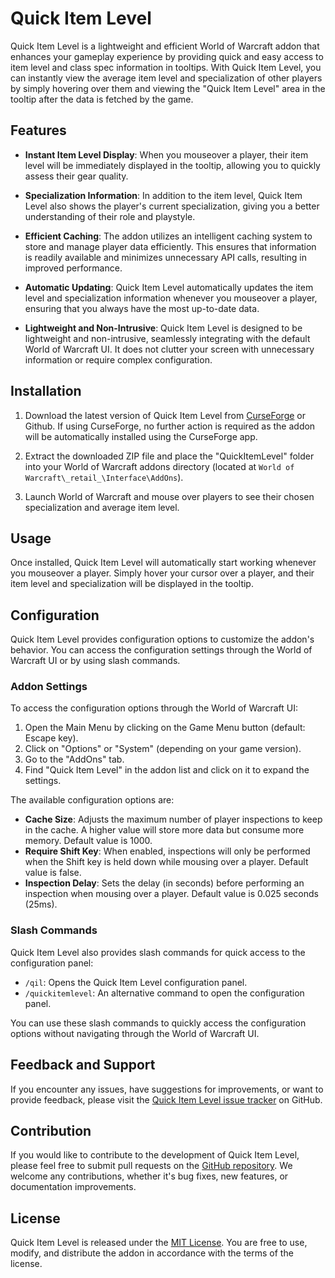 # Quick Item Level

Quick Item Level is a lightweight and efficient World of Warcraft addon that enhances your gameplay experience by providing quick and easy access to item level and class spec information in tooltips. With Quick Item Level, you can instantly view the average item level and specialization of other players by simply hovering over them and viewing the "Quick Item Level" area in the tooltip after the data is fetched by the game.

## Features

- **Instant Item Level Display**: When you mouseover a player, their item level will be immediately displayed in the tooltip, allowing you to quickly assess their gear quality.

- **Specialization Information**: In addition to the item level, Quick Item Level also shows the player's current specialization, giving you a better understanding of their role and playstyle.

- **Efficient Caching**: The addon utilizes an intelligent caching system to store and manage player data efficiently. This ensures that information is readily available and minimizes unnecessary API calls, resulting in improved performance.

- **Automatic Updating**: Quick Item Level automatically updates the item level and specialization information whenever you mouseover a player, ensuring that you always have the most up-to-date data.

- **Lightweight and Non-Intrusive**: Quick Item Level is designed to be lightweight and non-intrusive, seamlessly integrating with the default World of Warcraft UI. It does not clutter your screen with unnecessary information or require complex configuration.

## Installation

1. Download the latest version of Quick Item Level from [CurseForge](https://www.curseforge.com/wow/addons/quick-item-level) or Github. If using CurseForge, no further action is required as the addon will be automatically installed using the CurseForge app.

2. Extract the downloaded ZIP file and place the "QuickItemLevel" folder into your World of Warcraft addons directory (located at `World of Warcraft\_retail_\Interface\AddOns`).

3. Launch World of Warcraft and mouse over players to see their chosen specialization and average item level.

## Usage

Once installed, Quick Item Level will automatically start working whenever you mouseover a player. Simply hover your cursor over a player, and their item level and specialization will be displayed in the tooltip.

## Configuration

Quick Item Level provides configuration options to customize the addon's behavior. You can access the configuration settings through the World of Warcraft UI or by using slash commands.

### Addon Settings

To access the configuration options through the World of Warcraft UI:

1. Open the Main Menu by clicking on the Game Menu button (default: Escape key).
2. Click on "Options" or "System" (depending on your game version).
3. Go to the "AddOns" tab.
4. Find "Quick Item Level" in the addon list and click on it to expand the settings.

The available configuration options are:

- **Cache Size**: Adjusts the maximum number of player inspections to keep in the cache. A higher value will store more data but consume more memory. Default value is 1000.
- **Require Shift Key**: When enabled, inspections will only be performed when the Shift key is held down while mousing over a player. Default value is false.
- **Inspection Delay**: Sets the delay (in seconds) before performing an inspection when mousing over a player. Default value is 0.025 seconds (25ms).

### Slash Commands

Quick Item Level also provides slash commands for quick access to the configuration panel:

- `/qil`: Opens the Quick Item Level configuration panel.
- `/quickitemlevel`: An alternative command to open the configuration panel.

You can use these slash commands to quickly access the configuration options without navigating through the World of Warcraft UI.

## Feedback and Support

If you encounter any issues, have suggestions for improvements, or want to provide feedback, please visit the [Quick Item Level issue tracker](https://github.com/looterz/QuickItemLevel/issues) on GitHub.

## Contribution

If you would like to contribute to the development of Quick Item Level, please feel free to submit pull requests on the [GitHub repository](https://github.com/looterz/QuickItemLevel). We welcome any contributions, whether it's bug fixes, new features, or documentation improvements.

## License

Quick Item Level is released under the [MIT License](https://github.com/looterz/QuickItemLevel/blob/main/LICENSE). You are free to use, modify, and distribute the addon in accordance with the terms of the license.
